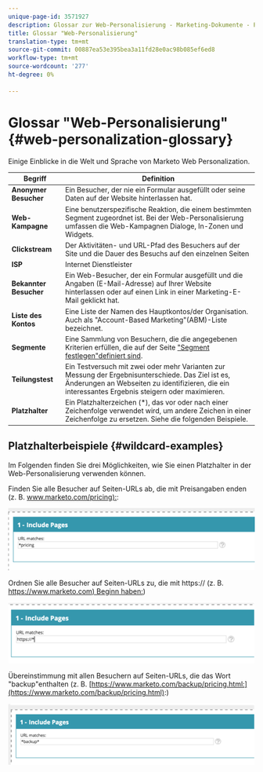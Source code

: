 ```yaml
---
unique-page-id: 3571927
description: Glossar zur Web-Personalisierung - Marketing-Dokumente - Produktdokumentation
title: Glossar "Web-Personalisierung"
translation-type: tm+mt
source-git-commit: 00887ea53e395bea3a11fd28e0ac98b085ef6ed8
workflow-type: tm+mt
source-wordcount: '277'
ht-degree: 0%

---
```



# Glossar &quot;Web-Personalisierung&quot; {#web-personalization-glossary}

Einige Einblicke in die Welt und Sprache von Marketo Web Personalization.

| Begriff | Definition |
|---|---|
| **Anonymer Besucher** | Ein Besucher, der nie ein Formular ausgefüllt oder seine Daten auf der Website hinterlassen hat. |
| **Web-Kampagne** | Eine benutzerspezifische Reaktion, die einem bestimmten Segment zugeordnet ist. Bei der Web-Personalisierung umfassen die Web-Kampagnen Dialoge, In-Zonen und Widgets. |
| **Clickstream** | Der Aktivitäten- und URL-Pfad des Besuchers auf der Site und die Dauer des Besuchs auf den einzelnen Seiten |
| **ISP** | Internet Dienstleister |
| **Bekannter Besucher** | Ein Web-Besucher, der ein Formular ausgefüllt und die Angaben (E-Mail-Adresse) auf Ihrer Website hinterlassen oder auf einen Link in einer Marketing-E-Mail geklickt hat. |
| **Liste des Kontos** | Eine Liste der Namen des Hauptkontos/der Organisation. Auch als &quot;Account-Based Marketing&quot;(ABM)-Liste bezeichnet. |
| **Segmente** | Eine Sammlung von Besuchern, die die angegebenen Kriterien erfüllen, die auf der Seite [&quot;Segment festlegen&quot;definiert sind](../../../product-docs/web-personalization/using-web-segments/web-segments.md). |
| **Teilungstest** | Ein Testversuch mit zwei oder mehr Varianten zur Messung der Ergebnisunterschiede. Das Ziel ist es, Änderungen an Webseiten zu identifizieren, die ein interessantes Ergebnis steigern oder maximieren. |
| **Platzhalter** | Ein Platzhalterzeichen (*), das vor oder nach einer Zeichenfolge verwendet wird, um andere Zeichen in einer Zeichenfolge zu ersetzen. Siehe die folgenden Beispiele. |

## Platzhalterbeispiele {#wildcard-examples}

Im Folgenden finden Sie drei Möglichkeiten, wie Sie einen Platzhalter in der Web-Personalisierung verwenden können.

Finden Sie alle Besucher auf Seiten-URLs ab, die mit Preisangaben enden (z. B. [www.marketo.com/pricing):](http://www.marketo.com/pricing):

![](assets/wildcard-example-1.png)

Ordnen Sie alle Besucher auf Seiten-URLs zu, die mit https:// (z. B. [https://www.marketo.com) Beginn haben:](https://www.marketo.com))

![](assets/wildcard-example-2.png)

Übereinstimmung mit allen Besuchern auf Seiten-URLs, die das Wort &quot;backup&quot;enthalten (z. B. [https://www.marketo.com/backup/pricing.html:](https://www.marketo.com/backup/pricing.html):)

![](assets/wildcard-example-3.png)

